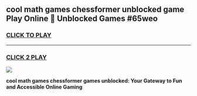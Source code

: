 
## cool math games chessformer unblocked game Play Online 👋 Unblocked Games #65weo
<h3>
<a href="https://premium.freeplayer.one?title=cool_math_games_chessformer&ref=21F">CLICK TO PLAY</a></h3>
<hr>

<h3>
<a href="https://premium.freeplayer.one?title=cool_math_games_chessformer&ref=21F">CLICK 2 PLAY</a>
  
</h3>

<a href="https://premium.freeplayer.one?title=cool_math_games_chessformer&ref=21F/"><img src="https://clearcache.store/games.png"></a>


**cool math games chessformer games unblocked: Your Gateway to Fun and Accessible Online Gaming**
